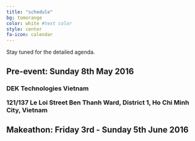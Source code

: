 ```yaml
---
title: "schedule"
bg: tomorange 
color: white #text color
style: center
fa-icon: calendar 
---
```


Stay tuned for the detailed agenda.

<h2>Pre-event: Sunday 8th May 2016</h2>

<h3> 
DEK Technologies Vietnam <br/> 

121/137 Le Loi Street Ben Thanh Ward, District 1, Ho Chi Minh City, Vietnam
</h3>



<h2>Makeathon: Friday 3rd - Sunday 5th June 2016</h2>


